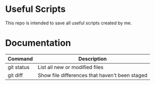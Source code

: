 # Useful Scripts

This repo is intended to save all useful scripts created by me. 

# Documentation

| Command | Description |
| --- | --- |
| git status | List all new or modified files |
| git diff | Show file differences that haven't been staged |
